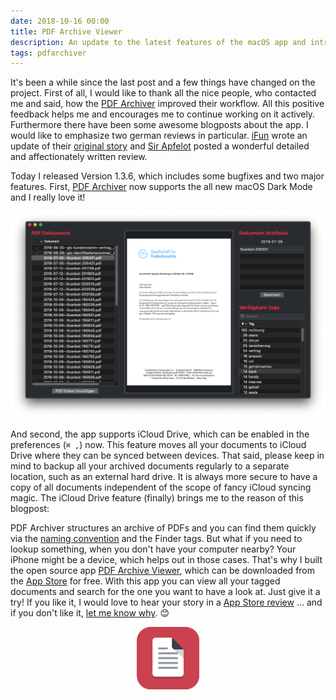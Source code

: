 ```yaml
---
date: 2018-10-16 00:00
title: PDF Archive Viewer
description: An update to the latest features of the macOS app and introduction of PDF Archive Viewer. This iOS app to browse your archive from your iPhone/iPad.
tags: pdfarchiver
---
```


It's been a while since the last post and a few things have changed on the project.
First of all, I would like to thank all the nice people, who contacted me and said, how the [PDF Archiver](https://github.com/JulianKahnert/PDF-Archiver) improved their workflow.
All this positive feedback helps me and encourages me to continue working on it actively.
Furthermore there have been some awesome blogposts about the app.
I would like to emphasize two german reviews in particular.
[iFun](https://www.ifun.de/pdf-archiver-deutlich-verbessert-und-mit-symbolischem-abo-preis-124604/) wrote an update of their [original story](https://www.ifun.de/pdf-archiver-open-source-projekt-zur-langzeit-archivierung-119547/) and [Sir Apfelot](https://www.sir-apfelot.de/pdf-archiver-22021/) posted a wonderful detailed and affectionately written review.

Today I released Version 1.3.6, which includes some bugfixes and two major features.
First, [PDF Archiver](https://github.com/JulianKahnert/PDF-Archiver) now supports the all new macOS Dark Mode and I really love it!
<p align="center">
<a href="https://apps.apple.com/de/app/pdf-archiver/id1352719750?mt=12">
  <img src="/img/PDFArchiver-DarkMode.png" width="600px">
</a>
</p>

And second, the app supports iCloud Drive, which can be enabled in the preferences (`⌘ ,`) now.
This feature moves all your documents to iCloud Drive where they can be synced between devices.
That said, please keep in mind to backup all your archived documents regularly to a separate location, such as an external hard drive.
It is always more secure to have a copy of all documents independent of the scope of fancy iCloud syncing magic.
The iCloud Drive feature (finally) brings me to the reason of this blogpost:

PDF Archiver structures an archive of PDFs and you can find them quickly via the [naming convention](https://juliankahnert.de/posts/2018-03-03--pdf-archiver/) and the Finder tags.
But what if you need to lookup something, when you don't have your computer nearby?
Your iPhone might be a device, which helps out in those cases.
That's why I built the open source app [PDF Archive Viewer](https://github.com/PDF-Archiver/PDF-Archive-Viewer), which can be downloaded from the [App Store](https://apps.apple.com/de/app/pdf-archiver/id1352719750?mt=12) for free.
With this app you can view all your tagged documents and search for the one you want to have a look at.
Just give it a try! If you like it, I would love to hear your story in a [App Store review](https://apps.apple.com/app/id1433801905?action=write-review) ... and if you don't like it, [let me know why](mailto:mail@pdf-archiver.io). 😊

<p align="center">
<a href="https://apps.apple.com/app/pdf-archiver/id1433801905?mt=12&app=apps" target="itunes_store">
  <img src="/img/AppIcon-PDFArchiveViewer.svg" width="100px">
</a>
<br><br>
<a href="https://apps.apple.com/app/pdf-archiver/id1433801905?mt=8&app=apps" style="display:inline-block;overflow:hidden;background:url(https://linkmaker.itunes.apple.com/assets/shared/badges/en-us/appstore-lrg.svg) no-repeat;width:135px;height:40px;"></a>
</p>
